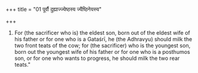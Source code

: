 +++
title = "01 पूर्वौ दुह्याज्ज्येष्ठस्य ज्यैष्ठिनेयस्य"

+++
1. For (the sacrificer who is) the eldest son, born out of the eldest wife of his father or for one who is a Gataśrī, he (the Adhravyu) should milk the two front teats of the cow; for (the sacrificer) who is the youngest son, born out the youngest wife of his father or for one who is a posthumos son, or for one who wants to progress, he should milk the two rear teats."  


[^1]: Cf. TB II.1.8.1. There is no reference to the “posthumous son”
here. Cp. also II.19.3-4.
